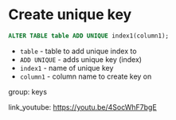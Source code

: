 # Create unique key

```sql
ALTER TABLE table ADD UNIQUE index1(column1);
```

- `table` - table to add unique index to
- `ADD UNIQUE` - adds unique key (index)
- `index1` - name of unique key
- `column1` - column name to create key on

group: keys


link_youtube: https://youtu.be/4SocWhF7bgE
